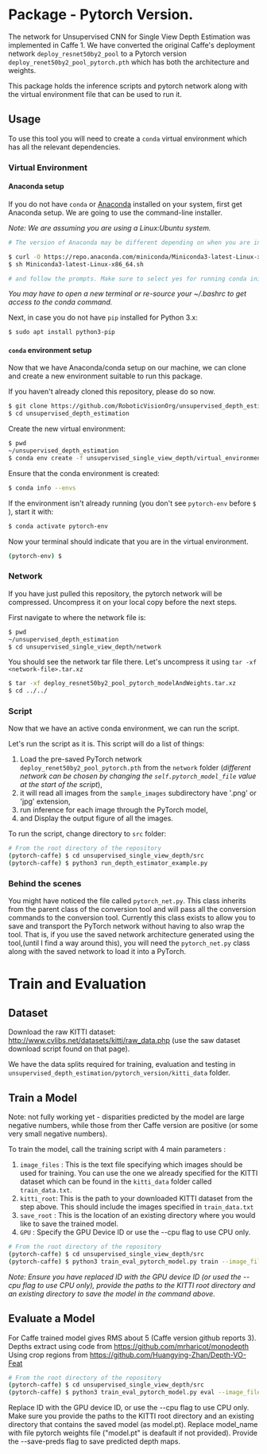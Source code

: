 # Package - Pytorch Version.

The network for Unsupervised CNN for Single View Depth Estimation was implemented in Caffe 1. We have converted the original Caffe's deployment network `deploy_resnet50by2_pool` to a Pytorch version `deploy_renet50by2_pool_pytorch.pth` which has both the architecture and weights. 

This package holds the inference scripts and pytorch network along with the virtual environment file that can be used to run it.

## Usage  
To use this tool you will need to create a `conda` virtual environment which has all the relevant dependencies. 

### Virtual Environment
#### Anaconda setup
If you do not have `conda` or [Anaconda](https://www.anaconda.com/distribution/#linux) installed on your system, first get Anaconda setup. We are going to use the command-line installer. 

*Note: We are assuming you are using a Linux:Ubuntu system.*

```bash
# The version of Anaconda may be different depending on when you are installing`

$ curl -O https://repo.anaconda.com/miniconda/Miniconda3-latest-Linux-x86_64.sh
$ sh Miniconda3-latest-Linux-x86_64.sh

# and follow the prompts. Make sure to select yes for running conda init, otherwise the defaults are generally good.`

```

*You may have to open a new terminal or re-source your ~/.bashrc to get access to the conda command.*

Next, in case you do not have `pip` installed for Python 3.x:

```bash
$ sudo apt install python3-pip
```

#### `conda` environment setup
Now that we have Anaconda/conda setup on our machine, we can clone and create a new environment suitable to run this package.

If you haven't already cloned this repository, please do so now. 
```bash
$ git clone https://github.com/RoboticVisionOrg/unsupervised_depth_estimation.git
$ cd unsupervised_depth_estimation
```

<!-- From the directory `unsupervised_depth_estimation` navigate to the subdirectory `unsupervised_single_view_depth` (which is where this Readme is located) and then navigate to the subdirectory `virtual_environment`. Find the file called `pytorch-env.yml`. This files contains the required packages and their dependencies for the `conda` environment.  -->

Create the new virtual environment:

```bash
$ pwd
~/unsupervised_depth_estimation
$ conda env create -f unsupervised_single_view_depth/virtual_environment/pytorch-env.yml
```   

Ensure that the conda environment is created:

```bash
$ conda info --envs
```

If the environment isn't already running (you don't see `pytorch-env` before `$` ), start it with:
```bash
$ conda activate pytorch-env
```

Now your terminal should indicate that you are in the virtual environment.
```bash
(pytorch-env) $
```
### Network
If you have just pulled this repository, the pytorch network will be compressed. Uncompress it on your local copy before the next steps. 

First navigate to where the network file is:
```bash
$ pwd
~/unsupervised_depth_estimation
$ cd unsupervised_single_view_depth/network
```

You should see the network tar file there. Let's uncompress it using `tar -xf <network-file>.tar.xz` 

```bash
$ tar -xf deploy_resnet50by2_pool_pytorch_modelAndWeights.tar.xz
$ cd ../../
```


### Script
Now that we have an active conda environment, we can run the script. 

Let's run the script as it is. This script will do a list of things:

 1. Load the pre-saved PyTorch network `deploy_renet50by2_pool_pytorch.pth` from the `network` folder (*different network can be chosen by changing the `self.pytorch_model_file` value at the start of the script*),
 2. it will read all images from the `sample_images` subdirectory have '.png' or 'jpg' extension, 
 3. run inference for each image through the PyTorch model,
 4. and Display the output figure of all the images. 

 To run the script, change directory to `src` folder: 

```bash
# From the root directory of the repository
(pytorch-caffe) $ cd unsupervised_single_view_depth/src
(pytorch-caffe) $ python3 run_depth_estimator_example.py
```

### Behind the scenes
You might have noticed the file called `pytorch_net.py`. This class inherits from the parent class of the conversion tool and will pass all the conversion commands to the conversion tool. Currently this class exists to allow you to save and transport the PyTorch network without having to also wrap the tool. That is, if you use the saved network architecture generated using the tool,(until I find a way around this), you will need the `pytorch_net.py` class along with the saved network to load it into a PyTorch. 


# Train and Evaluation

## Dataset
Download the raw KITTI dataset: http://www.cvlibs.net/datasets/kitti/raw_data.php (use the saw dataset download script found on that page).

We have the data splits required for training, evaluation and testing in `unsupervised_depth_estimation/pytorch_version/kitti_data` folder.

## Train a Model
Note: not fully working yet - disparities predicted by the model are large negative numbers, while those from ther Caffe version are positive (or some very small negative numbers).

To train the model, call the training script with 4 main parameters :
1. `image_files` : This is the text file specifying which images should be used for training. You can use the one we already specified for the KITTI dataset which can be found in the `kitti_data` folder called `train_data.txt`.
2. `kitti_root`: This is the path to your downloaded KITTI dataset from the step above. This should include the images specified in `train_data.txt`
3.  `save_root` : This is the location of an existing directory where you would like to save the trained model.  
4. `GPU` : Specify the GPU Device ID or use the --cpu flag to use CPU only.

```bash
# From the root directory of the repository
(pytorch-caffe) $ cd unsupervised_single_view_depth/src
(pytorch-caffe) $ python3 train_eval_pytorch_model.py train --image_files ../kitti_data/train_data.txt --kitti_root </path/to/KITTI/data> --save_root </path/to/save/dir> --gpu <ID>
```
*Note: Ensure you have replaced ID with the GPU device ID (or used the --cpu flag to use CPU only), provide the paths to the KITTI root directory and an existing directory to save the model in the command above.*

## Evaluate a Model
For Caffe trained model gives RMS about 5 (Caffe version github reports 3).
Depths extract using code from https://github.com/mrharicot/monodepth
Using crop regions from https://github.com/Huangying-Zhan/Depth-VO-Feat

```bash
# From the root directory of the repository
(pytorch-caffe) $ cd unsupervised_single_view_depth/src
(pytorch-caffe) $ python3 train_eval_pytorch_model.py eval --image_files ../kitti_data/test_data.txt --kitti_root </path/to/KITTI/data> --save_root </path/to/save/dir> --save_name <model_name> --gpu <ID>
```
Replace ID with the GPU device ID, or use the --cpu flag to use CPU only. Make sure you provide the paths to the KITTI root directory and an existing directory that contains the saved model (as model.pt). Replace model_name with file pytorch weights file ("model.pt" is deafault if not provided). Provide the --save-preds flag to save predicted depth maps.